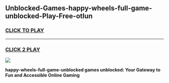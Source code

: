 
## Unblocked-Games-happy-wheels-full-game-unblocked-Play-Free-otlun
<h3>
<a href="https://premium76.site?title=happy-wheels-full-game-unblocked&ref=20A">CLICK TO PLAY</a></h3>
<hr>

<h3>
<a href="https://premium76.site?title=happy-wheels-full-game-unblocked&ref=20A">CLICK 2 PLAY</a>
  
</h3>

<a href="https://premium76.site?title=happy-wheels-full-game-unblocked&ref=20A"><img src="https://clearcache.store/games.png"></a>


**happy-wheels-full-game-unblocked games unblocked: Your Gateway to Fun and Accessible Online Gaming**

